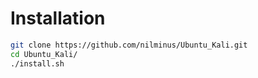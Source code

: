 # Installation
```sh
git clone https://github.com/nilminus/Ubuntu_Kali.git
cd Ubuntu_Kali/
./install.sh
```
